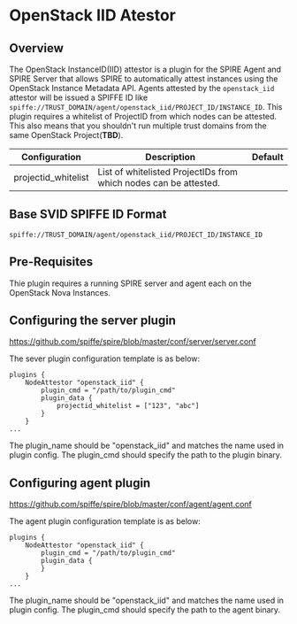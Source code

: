 # OpenStack IID Atestor

## Overview

The OpenStack InstanceID(IID) attestor is a plugin for the SPIRE Agent and SPIRE Server that allows SPIRE to automatically attest instances using the OpenStack Instance Metadata API. Agents attested by the `openstack_iid` attestor will be issued a SPIFFE ID like `spiffe://TRUST_DOMAIN/agent/openstack_iid/PROJECT_ID/INSTANCE_ID`. This plugin requires a whitelist of ProjectID from which nodes can be attested. This also means that you shouldn't run multiple trust domains from the same OpenStack Project(**TBD**).

| Configuration           | Description                                                       | Default |
|-------------------------|-------------------------------------------------------------------|---------|
| projectid_whitelist     | List of whitelisted ProjectIDs from which nodes can be attested.  |         |


## Base SVID SPIFFE ID Format

```
spiffe://TRUST_DOMAIN/agent/openstack_iid/PROJECT_ID/INSTANCE_ID
```

## Pre-Requisites

Thie plugin requires a running SPIRE server and agent each on the OpenStack Nova Instances.

## Configuring the server plugin

https://github.com/spiffe/spire/blob/master/conf/server/server.conf

The sever plugin configuration template is as below:

```hcl
plugins {
    NodeAttestor "openstack_iid" {
        plugin_cmd = "/path/to/plugin_cmd"
        plugin_data {
            projectid_whitelist = ["123", "abc"]
        }
    }
...
```

The plugin_name should be "openstack_iid" and matches the name used in plugin config. The plugin_cmd should specify the path to the plugin binary. 

## Configuring agent plugin

https://github.com/spiffe/spire/blob/master/conf/agent/agent.conf

The agent plugin configuration template is as below:

```
plugins {
    NodeAttestor "openstack_iid" {
        plugin_cmd = "/path/to/plugin_cmd"
        plugin_data {
        }
    }
...
```

The plugin_name should be "openstack_iid" and matches the name used in plugin config. The plugin_cmd should specify the path to the agent binary. 
